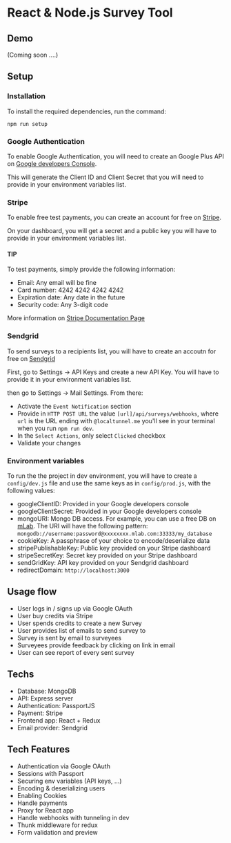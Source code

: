 # React & Node.js Survey Tool

## Demo

(Coming soon ....)

## Setup

### Installation

To install the required dependencies, run the command:

```
npm run setup
```

### Google Authentication

To enable Google Authentication, you will need to create an Google Plus API on [Google developers Console](https://console.developers.google.com/apis/dashboard).

This will generate the Client ID and Client Secret that you will need to provide in your environment variables list.

### Stripe

To enable free test payments, you can create an account for free on [Stripe](https://dashboard.stripe.com).

On your dashboard, you will get a secret and a public key you will have to provide in your environment variables list.

#### TIP

To test payments, simply provide the following information:

*   Email: Any email will be fine
*   Card number: 4242 4242 4242 4242
*   Expiration date: Any date in the future
*   Security code: Any 3-digit code

More information on [Stripe Documentation Page](https://stripe.com/docs/testing#cards)

### Sendgrid

To send surveys to a recipients list, you will have to create an accoutn for free on [Sendgrid](https://app.sendgrid.com/)

First, go to Settings -> API Keys and create a new API Key. You will have to provide it in your environment variables list.

then go to Settings -> Mail Settings. From there:

*   Activate the `Event Notification` section
*   Provide in `HTTP POST URL` the value `[url]/api/surveys/webhooks`, where `url` is the URL ending with `@localtunnel.me` you'll see in your terminal when you run `npm run dev`.
*   In the `Select Actions`, only select `Clicked` checkbox
*   Validate your changes

### Environment variables

To run the the project in dev environment, you will have to create a `config/dev.js` file and use the same keys as in `config/prod.js`, with the following values:

*   googleClientID: Provided in your Google developers console
*   googleClientSecret: Provided in your Google developers console
*   mongoURI: Mongo DB access. For example, you can use a free DB on [mLab](https://mlab.com). The URI will have the following pattern: `mongodb://username:password@xxxxxxxx.mlab.com:33333/my_database`
*   cookieKey: A passphrase of your choice to encode/deserialize data
*   stripePublishableKey: Public key provided on your Stripe dashboard
*   stripeSecretKey: Secret key provided on your Stripe dashboard
*   sendGridKey: API key provided on your Sendgrid dashboard
*   redirectDomain: `http://localhost:3000`

## Usage flow

*   User logs in / signs up via Google OAuth
*   User buy credits via Stripe
*   User spends credits to create a new Survey
*   User provides list of emails to send survey to
*   Survey is sent by email to surveyees
*   Surveyees provide feedback by clicking on link in email
*   User can see report of every sent survey

## Techs

*   Database: MongoDB
*   API: Express server
*   Authentication: PassportJS
*   Payment: Stripe
*   Frontend app: React + Redux
*   Email provider: Sendgrid

## Tech Features

*   Authentication via Google OAuth
*   Sessions with Passport
*   Securing env variables (API keys, ...)
*   Encoding & deserializing users
*   Enabling Cookies
*   Handle payments
*   Proxy for React app
*   Handle webhooks with tunneling in dev
*   Thunk middleware for redux
*   Form validation and preview
